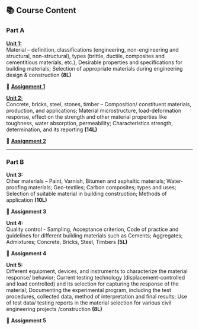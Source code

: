 ## 📚 Course Content

### **Part A**

**[Unit 1:](Unit_1.md)**  
Material – definition, classifications (engineering, non-engineering and structural, non-structural), types (brittle, ductile, composites and cementitious materials, etc.); Desirable properties and specifications for building materials; Selection of appropriate materials during engineering design & construction **(8L)**

📌 **[Assignment 1](Assignment_2025/1.md)**

**[Unit 2:](Unit_2.md)**  
Concrete, bricks, steel, stones, timber – Composition/ constituent materials, production, and applications; Material microstructure, load-deformation response, effect on the strength and other material properties like toughness, water absorption, permeability; Characteristics strength, determination, and its reporting **(14L)**

📌 **[Assignment 2](Assignment_2025/2.md)**

---

### **Part B**

**Unit 3:**  
Other materials – Paint, Varnish, Bitumen and asphaltic materials; Water-proofing materials; Geo-textiles; Carbon composites; types and uses; Selection of suitable material in building construction; Methods of application **(10L)**

📌 **Assignment 3**

**Unit 4:**  
Quality control - Sampling, Acceptance criterion, Code of practice and guidelines for different building materials such as Cements; Aggregates; Admixtures; Concrete, Bricks, Steel, Timbers **(5L)**

📌 **Assignment 4**

**Unit 5:**  
Different equipment, devices, and instruments to characterize the material response/ behavior; Current testing technology (displacement-controlled and load controlled) and its selection for capturing the response of the material; Documenting the experimental program, including the test procedures, collected data, method of interpretation and final results; Use of test data/ testing reports in the material selection for various civil engineering projects /construction **(8L)**

📌 **Assignment 5**
